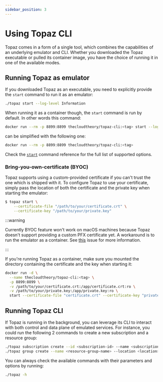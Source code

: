 ```yaml
---
sidebar_position: 3
---
```


# Using Topaz CLI

Topaz comes in a form of a single tool, which combines the capabilities of an underlying emulator and CLI. Whether you downloaded the Topaz executable or pulled its container image, you have the choice of running it in one of the available modes.

## Running Topaz as emulator
If you downloaded Topaz as an executable, you need to explicitly provide the `start` command to run it as an emulator:
```bash
./topaz start --log-level Information
```

When running it as a container though, the `start` command is run by default. In other words this command:
```bash
docker run --rm -p 8899:8899 thecloudtheory/topaz-cli:<tag> start --log-level Information
```

can be simplified with the following one:
```bash
docker run --rm -p 8899:8899 thecloudtheory/topaz-cli:<tag>
```

Check the [`start`](./cli-reference/emulator/start.md) command reference for the full list of supported options.

### Bring-you-own-certificate (BYOC)
Topaz supports using a custom-provided certificate if you can't trust the one which is shipped with it. To configure Topaz to use your certificate, simply pass the location of both the certificate and the private key when starting the emulator:
```bash
$ topaz start \
    --certificate-file "/path/to/your/certificate.crt" \
    --certificate-key "/path/to/your/private.key"
```
:::warning

Currently BYOC feature won't work on macOS machines because Topaz doesn't support providing a custom PFX certificate yet. A workaround is to run the emulator as a container. See [this](https://github.com/TheCloudTheory/Topaz/issues/20) issue for more information.

:::

If you're running Topaz as a container, make sure you mounted the directory containing the certificate and the key when starting it:
```bash
docker run -d \
  --name thecloudtheory/topaz-cli:<tag> \
  -p 8899:8899 \
  -v /path/to/your/certificate.crt:/app/certificate.crt:ro \
  -v /path/to/your/private.key:/app/private.key:ro \
  start --certificate-file "certificate.crt" --certificate-key "private.key"
```

## Running Topaz CLI 
If Topaz is running in the background, you can leverage its CLI to interact with both control and data plane of emulated services. For instance, you could run the following 2 commands to create a new subscription and a resource group:
```bash
./topaz subscription create --id <subscription-id> --name <subscription-name>
./topaz group create --name <resource-group-name> --location <location> --subscription-id <subscription-id>
```

You can always check the available commands with their parameters and options by running:
```bash
./topaz -h
```